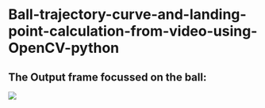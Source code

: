 # Ball-trajectory-curve-and-landing-point-calculation-from-video-using-OpenCV-python

## The Output frame focussed on the ball:
![](https://user-images.githubusercontent.com/36150235/221688354-119d82dd-ca80-4d02-98d5-0579a40755dd.gif)

